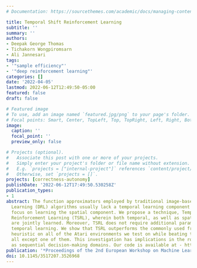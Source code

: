 ```yaml
---
# Documentation: https://sourcethemes.com/academic/docs/managing-content/

title: Temporal Shift Reinforcement Learning
subtitle: ''
summary: ''
authors:
- Deepak George Thomas
- Tichakorn Wongpiromsarn
- Ali Jannesari
tags:
- '"sample efficiency"'
- '"deep reinforcement learning"'
categories: []
date: '2022-04-05'
lastmod: 2022-06-12T12:49:50-05:00
featured: false
draft: false

# Featured image
# To use, add an image named `featured.jpg/png` to your page's folder.
# Focal points: Smart, Center, TopLeft, Top, TopRight, Left, Right, BottomLeft, Bottom, BottomRight.
image:
  caption: ''
  focal_point: ''
  preview_only: false

# Projects (optional).
#   Associate this post with one or more of your projects.
#   Simply enter your project's folder or file name without extension.
#   E.g. `projects = ["internal-project"]` references `content/project/deep-learning/index.md`.
#   Otherwise, set `projects = []`.
projects: [correctness-autonomy]
publishDate: '2022-06-12T17:49:50.530258Z'
publication_types:
- 1
abstract: The function approximators employed by traditional image-based Deep Reinforcement
  Learning (DRL) algorithms usually lack a temporal learning component and instead
  focus on learning the spatial component. We propose a technique, Temporal Shift
  Reinforcement Learning (TSRL), wherein both temporal, as well as spatial components
  are jointly learned. Moreover, TSRL does not require additional parameters to perform
  temporal learning. We show that TSRL outperforms the commonly used frame stacking
  heuristic on all of the Atari environments we test on while beating the SOTA for
  all except one of them. This investigation has implications in the robotics as well
  as sequential decision-making domains. Our code is available at - https://github.com/Deepakgthomas/TSM_RL
publication: '*Proceedings of the 2nd European Workshop on Machine Learning and Systems*'
doi: 10.1145/3517207.3526968
---
```


